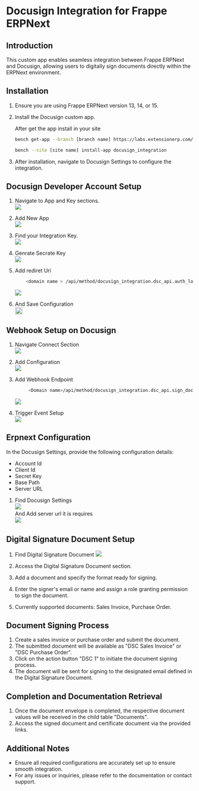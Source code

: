 # Docusign Integration for Frappe ERPNext


## Introduction

This custom app enables seamless integration between Frappe ERPNext and Docusign, allowing users to digitally sign documents directly within the ERPNext environment.

## Installation

1. Ensure you are using Frappe ERPNext version 13, 14, or 15.
2. Install the Docusign custom app.  <p>After get the app install in your site </p>

    ```bash
    bench get-app --branch [branch name] https://labs.extensionerp.com/sonu/docusign-integration.git
    ```
    
    ```bash
    bench --site [site name] install-app docusign_integration
    ```
3. After installation, navigate to Docusign Settings to configure the integration.


## Docusign Developer Account Setup
1. Navigate to App and Key sections. <br>
    <img src="./asset/appandkey.png" > <br>

2. Add New App <br>
    <img src="./asset/addapp.png"  /> <br>

3. Find your Integration Key. <br>
    <img src="./asset/integrationkey.png" > <br>

4. Genrate Secrate Key <br>
    <img src="./asset/secratekey.png" > <br>

5. Add rediret Uri 
    ```bash
        <domain name > /api/method/docusign_integration.dsc_api.auth_login
    ```
    <img src="./asset/redirecturi.png" ><br>

6. And Save Configuration <br>
    <img src="./asset/save.png" height="20px"><br>


## Webhook Setup on Docusign
1. Navigate Connect Section <br>
    <img src="./asset/connect.png" ><br>

2. Add Configuration <br>
    <img src="./asset/webhookconfig.png" ><br>

3. Add Webhook Endpoint <br>
    ```bash
         <Domain name>/api/method/docusign_integration.dsc_api.sign_document
    ```
    <img src="./asset/webhookurl.png"> <br>

4. Trigger Event Setup <br>
    <img src="./asset/triggerevent.png" >


## Erpnext Configuration

In the Docusign Settings, provide the following configuration details:

* Account Id
* Client Id
* Secret Key
* Base Path
* Server URL

1. Find Docusign Settings  <br>
    <img src="./asset/Cofiguration.png"><br>
    And Add server url <domain name> it is requires <br>
    <img src="./asset/serevrurl.png"><br>


## Digital Signature Document Setup
1. Find Digital Signature Document
    <img src="./asset/digitalsignature.png" ><br>

2. Access the Digital Signature Document section.
3. Add a document and specify the format ready for signing.
4. Enter the signer's email or name and assign a role granting permission to sign the document.
5. Currently supported documents: Sales Invoice, Purchase Order.

## Document Signing Process

1. Create a sales invoice or purchase order and submit the document.
2. The submitted document will be available as "DSC Sales Invoice" or "DSC Purchase Order".
3. Click on the action button "DSC 1" to initiate the document signing process.
4. The document will be sent for signing to the designated email defined in the Digital Signature Document.

## Completion and Documentation Retrieval

1. Once the document envelope is completed, the respective document values will be received in the child table "Documents".
2. Access the signed document and certificate document via the provided links.

## Additional Notes

* Ensure all required configurations are accurately set up to ensure smooth integration.
* For any issues or inquiries, please refer to the documentation or contact support.
